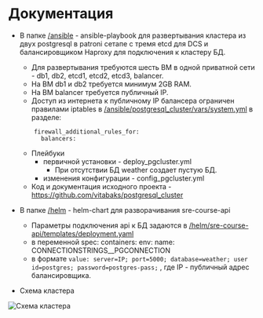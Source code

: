 # Документация

* В папке [/ansible](/ansible) - ansible-playbook для развертывания кластера из двух postgresql в patroni сетапе с тремя etcd для DCS и балансировщиком Haproxy для подключения к кластеру БД.
  * Для развертывания требуются шесть ВМ в одной приватной сети - db1, db2, etcd1, etcd2, etcd3, balancer.
  * На ВМ db1 и db2 требуется минимум 2GB RAM.
  * На ВМ balancer требуется публичный IP.
  * Доступ из интернета к публичному IP балансера ограничен правилами iptables в [/ansible/postgresql_cluster/vars/system.yml](/ansible/postgresql_cluster/vars/system.yml) в разделе:
  ```
      firewall_additional_rules_for:
        balancers:
  ```
  * Плейбуки
    * первичной установки - deploy_pgcluster.yml
      * При отсутствии БД weather создает пустую БД. 
    * изменения конфигурации - config_pgcluster.yml
  * Код и документация исходного проекта - https://github.com/vitabaks/postgresql_cluster
  
* В папке [/helm](/helm) - helm-chart для разворачивания sre-course-api
  * Параметры подключения api к БД задаются в [/helm/sre-course-api/templates/deployment.yaml](/helm/sre-course-api/templates/deployment.yaml)
  * в переменной spec: containers: env: name: CONNECTIONSTRINGS__PGCONNECTION
  * в формате 
  ``` value: server=IP; port=5000; database=weather; user id=postgres; password=postgres-pass; ```
  , где IP - публичный адрес балансировщика.

* Схема кластера
<picture>
  <img alt="Схема кластера" src="image.png">
</picture>
